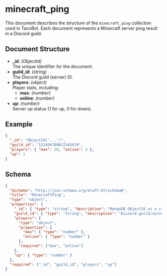 # minecraft_ping

This document describes the structure of the `minecraft_ping` collection used in TacoBot. Each document represents a Minecraft server ping result in a Discord guild.

## Document Structure

- **_id**: *(ObjectId)*  
  The unique identifier for the document.
- **guild_id**: *(string)*  
  The Discord guild (server) ID.
- **players**: *(object)*  
  Player stats, including:
  - **max**: *(number)*
  - **online**: *(number)*
- **up**: *(number)*  
  Server up status (1 for up, 0 for down).

## Example

```json
{
  "_id": "ObjectId('...')",
  "guild_id": "123456789012345678",
  "players": { "max": 20, "online": 5 },
  "up": 1
}
```

## Schema

```json
{
  "$schema": "http://json-schema.org/draft-07/schema#",
  "title": "MinecraftPing",
  "type": "object",
  "properties": {
    "_id": { "type": "string", "description": "MongoDB ObjectId as a string" },
    "guild_id": { "type": "string", "description": "Discord guild/server ID" },
    "players": {
      "type": "object",
      "properties": {
        "max": { "type": "number" },
        "online": { "type": "number" }
      },
      "required": ["max", "online"]
    },
    "up": { "type": "number" }
  },
  "required": ["_id", "guild_id", "players", "up"]
}
```
